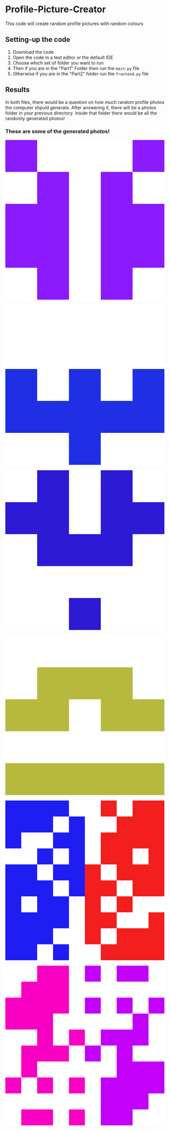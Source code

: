 # Profile-Picture-Creator
This code will create random profile pictures with random colours

## Setting-up the code
1. Download the code
2. Open the code in a text editor or the default IDE
3. Choose which set of folder you want to run
4. Then if you are in the "Part1" Folder then run the `main.py` file
5. Otherwise if you are in the "Part2" folder run the `frontend.py` file



## Results

In both files, there would be a question on how much random profile photos the computer shpuld generate. After answering it, there will be a photos folder in your previous directory. Inside that folder there would be all the randomly generated photos!

### These are some of the generated photos!



![alt text](https://github.com/riteshideas/Profile-Picture-Creator/blob/master/example_photos/MyPhoto(0).png?raw=true)


![alt text](https://github.com/riteshideas/Profile-Picture-Creator/blob/master/example_photos/MyPhoto(1).png?raw=true)


![alt text](https://github.com/riteshideas/Profile-Picture-Creator/blob/master/example_photos/MyPhoto(2).png?raw=true)


![alt text](https://github.com/riteshideas/Profile-Picture-Creator/blob/master/example_photos/MyPhoto(3).png?raw=true)


![alt text](https://github.com/riteshideas/Profile-Picture-Creator/blob/master/example_photos/MyPhoto(183).png?raw=true)


![alt text](https://github.com/riteshideas/Profile-Picture-Creator/blob/master/example_photos/MyPhoto(195).png?raw=true)



